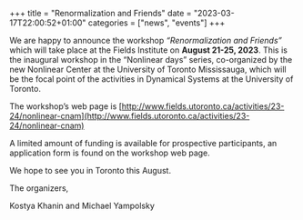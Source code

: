 +++
title = "Renormalization and Friends"
date = "2023-03-17T22:00:52+01:00"
categories = ["news", "events"]
+++

We are happy to announce the workshop *“Renormalization and Friends”* which will take place at the Fields Institute on **August 21-25, 2023**. 
This is the inaugural workshop in the “Nonlinear days” series, co-organized by the new Nonlinear Center at 
the University of Toronto Mississauga, which will be the focal point of the activities in Dynamical Systems at the University of Toronto.

The workshop’s web page is [http://www.fields.utoronto.ca/activities/23-24/nonlinear-cnam](http://www.fields.utoronto.ca/activities/23-24/nonlinear-cnam)

A limited amount of funding is available for prospective participants, an application form is found on the workshop web page.

We hope to see you in Toronto this August. 

The organizers,

Kostya Khanin and Michael Yampolsky
